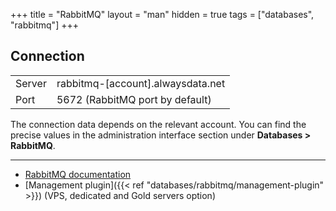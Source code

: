 +++
title = "RabbitMQ"
layout = "man"
hidden = true
tags = ["databases", "rabbitmq"]
+++

## Connection

|||
|--- |--- |
|Server|rabbitmq-[account].alwaysdata.net|
|Port|5672 (RabbitMQ port by default)|

The connection data depends on the relevant account. You can find the precise values in the administration interface section under **Databases > RabbitMQ**.

---

- [RabbitMQ documentation](https://www.rabbitmq.com/documentation.html)
- [Management plugin]({{< ref "databases/rabbitmq/management-plugin" >}}) (VPS, dedicated and Gold servers option)
